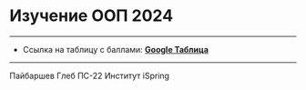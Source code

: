 # Изучение OOП 2024

---

- Ссылка на таблицу с баллами: **[Google Таблица](https://docs.google.com/spreadsheets/d/1iGW9MqhrxYSQlLF4rPic9AcPzz15KPUpiuzTrHSS8rA/edit?usp=sharing)**

---

Пайбаршев Глеб ПС-22 Институт iSpring